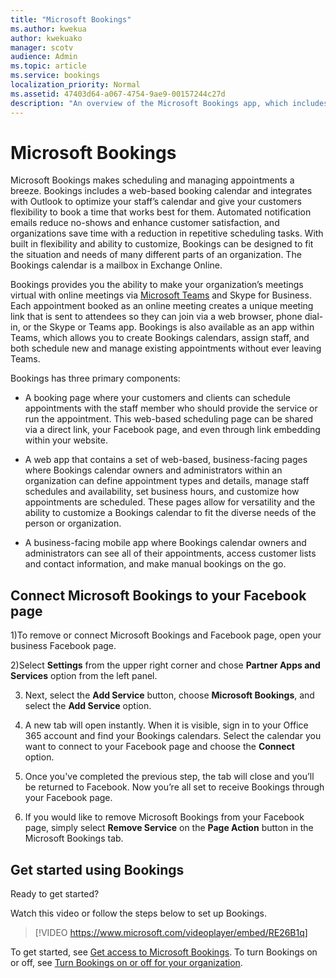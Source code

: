 ```yaml
---
title: "Microsoft Bookings"
ms.author: kwekua
author: kwekuako
manager: scotv
audience: Admin
ms.topic: article
ms.service: bookings
localization_priority: Normal
ms.assetid: 47403d64-a067-4754-9ae9-00157244c27d
description: "An overview of the Microsoft Bookings app, which includes a web-based booking calendar and integrates with Outlook to optimize your staff’s calendar and give your customers flexibility to book appointments."
---
```


# Microsoft Bookings

Microsoft Bookings makes scheduling and managing appointments a breeze. Bookings includes a web-based booking calendar and integrates with Outlook to optimize your staff’s calendar and give your customers flexibility to book a time that works best for them. Automated notification emails reduce no-shows and enhance customer satisfaction, and organizations save time with a reduction in repetitive scheduling tasks. With built in flexibility and ability to customize, Bookings can be designed to fit the situation and needs of many different parts of an organization. The Bookings calendar is a mailbox in Exchange Online.

Bookings provides you the ability to make your organization’s meetings virtual with online meetings via [Microsoft Teams](https://support.microsoft.com/office/overview-of-the-bookings-app-in-teams-7b8569e1-0c8a-444e-b712-d9968b05110b) and Skype for Business. Each appointment booked as an online meeting creates a unique meeting link that is sent to attendees so they can join via a web browser, phone dial-in, or the Skype or Teams app. Bookings is also available as an app within Teams, which allows you to create Bookings calendars, assign staff, and both schedule new and manage existing appointments without ever leaving Teams.

Bookings has three primary components:

- A booking page where your customers and clients can schedule appointments with the staff member who should provide the service or run the appointment. This web-based scheduling page can be shared via a direct link, your Facebook page, and even through link embedding within your website.

- A web app that contains a set of web-based, business-facing pages where Bookings calendar owners and administrators within an organization can define appointment types and details, manage staff schedules and availability, set business hours, and customize how appointments are scheduled. These pages allow for versatility and the ability to customize a Bookings calendar to fit the diverse needs of the person or organization.

- A business-facing mobile app where Bookings calendar owners and administrators can see all of their appointments, access customer lists and contact information, and make manual bookings on the go.

## Connect Microsoft Bookings to your Facebook page

1)To remove or connect Microsoft Bookings and Facebook page, open your business Facebook page.

2)Select **Settings** from the upper right corner and chose **Partner Apps and Services** option from the left panel. 

3. Next, select the **Add Service** button, choose **Microsoft Bookings**, and select the **Add Service** option.

4. A new tab will open instantly. When it is visible, sign in to your Office 365 account and find your Bookings calendars. Select the calendar you want to connect to your Facebook page and choose the **Connect** option.

5. Once you've completed the previous step, the tab will close and you’ll be returned to Facebook. Now you’re all set to receive Bookings through your Facebook page.

6. If you would like to remove Microsoft Bookings from your Facebook page, simply select **Remove Service** on the **Page Action** button in the Microsoft Bookings tab.

## Get started using Bookings

Ready to get started?

Watch this video or follow the steps below to set up Bookings.

> [!VIDEO https://www.microsoft.com/videoplayer/embed/RE26B1q]

To get started, see [Get access to Microsoft Bookings](get-access.md). To turn Bookings on or off, see [Turn Bookings on or off for your organization](turn-bookings-on-or-off.md).
